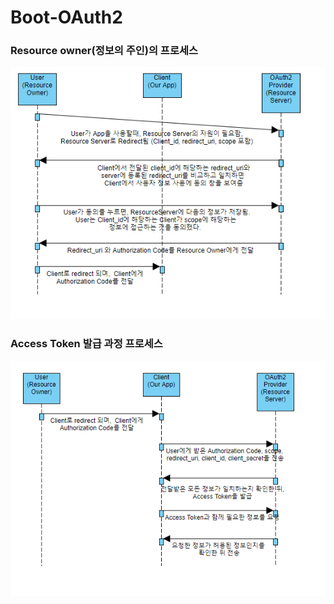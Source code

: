 # Boot-OAuth2

### Resource owner(정보의 주인)의 프로세스
![](./src/main/resources/static/image/Resource_owner.PNG)


### Access Token 발급 과정 프로세스
![](./src/main/resources/static/image/access_token.PNG)
